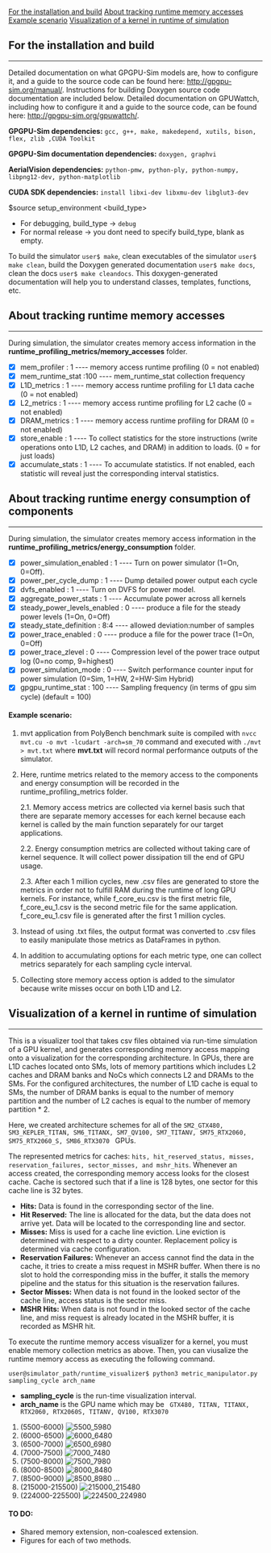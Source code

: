 [For the installation and build](##For-the-installation-and-build)
[About tracking runtime memory accesses](##About-tracking-runtime-memory-accesses)
	[Example scenario](####Example-scenario)
[Visualization of a kernel in runtime of simulation](##Visualization-of-a-kernel-in-runtime-of-simulation)

## For the installation and build
---------------------------------
Detailed documentation on what GPGPU-Sim models are, how to configure it, and a
guide to the source code can be found here: <http://gpgpu-sim.org/manual/>.
Instructions for building Doxygen source code documentation are included below.
Detailed documentation on GPUWattch, including how to configure it and a guide
to the source code, can be found here: <http://gpgpu-sim.org/gpuwattch/>.

**GPGPU-Sim dependencies:** ```gcc, g++, make, makedepend, xutils, bison, flex, zlib ,CUDA Toolkit```

**GPGPU-Sim documentation dependencies:** ```doxygen, graphvi```

**AerialVision dependencies:** ```python-pmw, python-ply, python-numpy, libpng12-dev, python-matplotlib```

**CUDA SDK dependencies:** ```install libxi-dev libxmu-dev libglut3-dev```

$source setup_environment <build_type> 
 - For debugging, build_type -> ```debug```
 - For normal release -> you dont need to specify build_type, blank as empty.

To build the simulator ```user$ make```, clean executables of the simulator ```user$ make clean```, build the Doxygen generated documentation ```user$ make docs```, clean the docs ```user$ make cleandocs```. This doxygen-generated documentation will help you to understand classes, templates, functions, etc.

## About tracking runtime memory accesses
-------------------------------------------
During simulation, the simulator creates memory access information in the **runtime_profiling_metrics/memory_accesses** folder. 
 - [x] mem_profiler : 1 ---- memory access runtime profiling (0 = not enabled)
 - [x] mem_runtime_stat :100 ---- mem_runtime_stat collection frequency
 - [x] L1D_metrics : 1 ---- memory access runtime profiling for L1 data cache (0 = not enabled)
 - [x] L2_metrics : 1 ---- memory access runtime profiling for L2 cache (0 = not enabled)
 - [x] DRAM_metrics : 1 ---- memory access runtime profiling for DRAM (0 = not enabled)
 - [x] store_enable : 1 ---- To collect statistics for the store instructions (write operations onto L1D, L2 caches, and DRAM) in addition to loads. (0 = for just loads)
 - [x] accumulate_stats : 1 ---- To accumulate statistics. If not enabled, each statistic will reveal just the corresponding interval statistics.

## About tracking runtime energy consumption of components
-------------------------------------------
During simulation, the simulator creates memory access information in the **runtime_profiling_metrics/energy_consumption** folder. 
 - [x] power_simulation_enabled : 1 ---- Turn on power simulator (1=On, 0=Off).
 - [x] power_per_cycle_dump : 1 ---- Dump detailed power output each cycle
 - [x] dvfs_enabled : 1 ---- Turn on DVFS for power model.
 - [x] aggregate_power_stats : 1 ---- Accumulate power across all kernels
 - [x] steady_power_levels_enabled :  0 ---- produce a file for the steady power levels (1=On, 0=Off)
 - [x] steady_state_definition : 8:4 ---- allowed deviation:number of samples
 - [x] power_trace_enabled : 0 ---- produce a file for the power trace (1=On, 0=Off) 
 - [x] power_trace_zlevel : 0 ---- Compression level of the power trace output log (0=no comp, 9=highest)
 - [x] power_simulation_mode : 0 ---- Switch performance counter input for power simulation (0=Sim, 1=HW, 2=HW-Sim Hybrid)
 - [x] gpgpu_runtime_stat : 100 ---- Sampling frequency (in terms of gpu sim cycle) (default = 100)

#### Example scenario:
1. mvt application from PolyBench benchmark suite is compiled with ```nvcc mvt.cu -o mvt -lcudart -arch=sm_70``` command and executed with ```./mvt > mvt.txt``` where **mvt.txt** will record normal performance outputs of the simulator. 
2. Here, runtime metrics related to the memory access to the components and energy consumption will be recorded in the runtime_profiling_metrics folder.
	
	2.1. Memory access metrics are collected via kernel basis such that there are separate memory accesses for each kernel because each kernel is called by the main function separately for our target applications.
	
	2.2. Energy consumption metrics are collected without taking care of kernel sequence. It will collect power dissipation till the end of GPU usage.
	
	2.3. After each 1 million cycles, new .csv files are generated to store the metrics in order not to fulfill RAM during the runtime of long GPU kernels. For instance, while f_core_eu.csv is the first metric file, f_core_eu_1.csv is the second metric file for the same application. f_core_eu_1.csv file is generated after the first 1 million cycles.
3. Instead of using .txt files, the output format was converted to .csv files to easily manipulate those metrics as DataFrames in python.
4. In addition to accumulating options for each metric type, one can collect metrics separately for each sampling cycle interval.
5. Collecting store memory access option is added to the simulator because write misses occur on both L1D and L2.

## Visualization of a kernel in runtime of simulation
-------------------------------------------
This is a visualizer tool that takes csv files obtained via run-time simulation of a GPU kernel, and generates corresponding memory access mapping onto a visualization for the corresponding architecture. In GPUs, there are L1D caches located onto SMs, lots of memory partitions which includes L2 caches and DRAM banks and NoCs which connects L2 and DRAMs to the SMs. For the configured architectures, the number of L1D cache is equal to SMs, the number of DRAM banks is equal to the number of memory partition and the number of L2 caches is equal to the number of memory partition * 2. 

Here, we created architecture schemes for all of the ```SM2_GTX480, SM3_KEPLER_TITAN, SM6_TITANX, SM7_QV100, SM7_TITANV, SM75_RTX2060, SM75_RTX2060_S, SM86_RTX3070 ``` GPUs. 

The represented metrics for caches: ``` hits, hit_reserved_status, misses, reservation_failures, sector_misses, and mshr_hits ```. Whenever an access created, the corresponding memory access looks for the closest cache. Cache is sectored such that if a line is 128 bytes, one sector for this cache line is 32 bytes.

 - **Hits:** Data is found in the corresponding sector of the line.
 - **Hit Reserved:** The line is allocated for the data, but the data does not arrive yet. Data will be located to the corresponding line and sector.
 - **Misses:** Miss is used for a cache line eviction. Line eviction is determined with respect to a dirty counter. Replacement policy is determined via cache configuration.
 - **Reservation Failures:** Whenever an access cannot find the data in the cache, it tries to create a miss request in MSHR buffer. When there is no slot to hold the corresponding miss in the buffer, it stalls the memory pipeline and the status for this situation is the reservation failures. 
 - **Sector Misses:** When data is not found in the looked sector of the cache line, access status is the sector miss.
 - **MSHR Hits:** When data is not found in the looked sector of the cache line, and miss request is already located in the MSHR buffer, it is recorded as MSHR hit.

To execute the runtime memory access visualizer for a kernel, you must enable memory collection metrics as above. Then, you can viusalize the runtime memory access as executing the following command. 
```console
user@simulator_path/runtime_visualizer$ python3 metric_manipulator.py sampling_cycle arch_name
```
 - **sampling_cycle** is the run-time visualization interval. 
 - **arch_name** is the GPU name which may be ``` GTX480, TITAN, TITANX, RTX2060, RTX2060S, TITANV, QV100, RTX3070```


1. (5500-6000)
![5500_5980](https://user-images.githubusercontent.com/73446582/215438622-621d34ba-7e9b-4c84-bac7-67d971745f5b.png)
2. (6000-6500)
![6000_6480](https://user-images.githubusercontent.com/73446582/215438628-9956b99f-9524-4ae8-9a96-58f6af588540.png)
3. (6500-7000)
![6500_6980](https://user-images.githubusercontent.com/73446582/215438634-81faa265-52d8-4b24-829b-a5b0cab2258e.png)
4. (7000-7500)
![7000_7480](https://user-images.githubusercontent.com/73446582/215438820-f6eb42fb-f8eb-4ecb-9a1a-d16423ac8130.png)
5. (7500-8000)
![7500_7980](https://user-images.githubusercontent.com/73446582/215438644-2f60bbcd-f26d-409d-b0f3-e4bf1ab97c62.png)
6. (8000-8500)
![8000_8480](https://user-images.githubusercontent.com/73446582/215438657-f0afc67e-8634-455c-a4fa-60074fdf76f5.png)
7. (8500-9000)
![8500_8980](https://user-images.githubusercontent.com/73446582/215438664-291fe3a9-70f5-4c0c-b5fe-a09c3720a035.png)
...
420. (215000-215500)
![215000_215480](https://user-images.githubusercontent.com/73446582/215439556-78824537-83e1-4d3f-8da8-004b9afb01b1.png)
439. (224000-225500)
![224500_224980](https://user-images.githubusercontent.com/73446582/215439792-e83f72df-3400-4bf0-bcfa-a4cc7cce0485.png)



#### TO DO:
- Shared memory extension, non-coalesced extension.
- Figures for each of two methods. 
